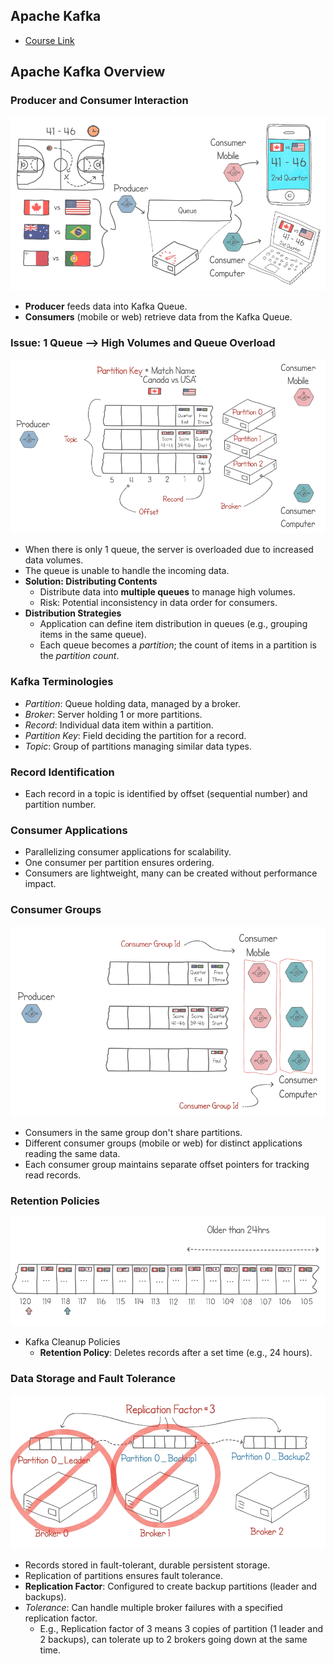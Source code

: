 ## Apache Kafka

- [Course Link](https://www.youtube.com/watch?v=Ch5VhJzaoaI)

## Apache Kafka Overview

### Producer and Consumer Interaction

<img src='./diagrams/kafka-1.png' />

- **Producer** feeds data into Kafka Queue.
- **Consumers** (mobile or web) retrieve data from the Kafka Queue.

### Issue: 1 Queue --> High Volumes and Queue Overload

<img src='./diagrams/kafka-2.png' />

- When there is only 1 queue, the server is overloaded due to increased data volumes.
- The queue is unable to handle the incoming data.
- **Solution: Distributing Contents**
  - Distribute data into **multiple queues** to manage high volumes.
  - Risk: Potential inconsistency in data order for consumers.
- **Distribution Strategies**
  - Application can define item distribution in queues (e.g., grouping items in the same queue).
  - Each queue becomes a _partition_; the count of items in a partition is the _partition count_.

### Kafka Terminologies

- _Partition_: Queue holding data, managed by a broker.
- _Broker_: Server holding 1 or more partitions.
- _Record_: Individual data item within a partition.
- _Partition Key_: Field deciding the partition for a record.
- _Topic_: Group of partitions managing similar data types.

### Record Identification

- Each record in a topic is identified by offset (sequential number) and partition number.

### Consumer Applications

- Parallelizing consumer applications for scalability.
- One consumer per partition ensures ordering.
- Consumers are lightweight, many can be created without performance impact.

### Consumer Groups

<img src='./diagrams/kafka-3.png' />

- Consumers in the same group don't share partitions.
- Different consumer groups (mobile or web) for distinct applications reading the same data.
- Each consumer group maintains separate offset pointers for tracking read records.

### Retention Policies

<img src='./diagrams/kafka-4.png' />

- Kafka Cleanup Policies
  - **Retention Policy**: Deletes records after a set time (e.g., 24 hours).

### Data Storage and Fault Tolerance

<img src='./diagrams/kafka-5.png' />


- Records stored in fault-tolerant, durable persistent storage.
- Replication of partitions ensures fault tolerance.
- **Replication Factor**: Configured to create backup partitions (leader and backups).
- _Tolerance_: Can handle multiple broker failures with a specified replication factor.
  - E.g., Replication factor of 3 means 3 copies of partition (1 leader and 2 backups), can tolerate up to 2 brokers going down at the same time.

